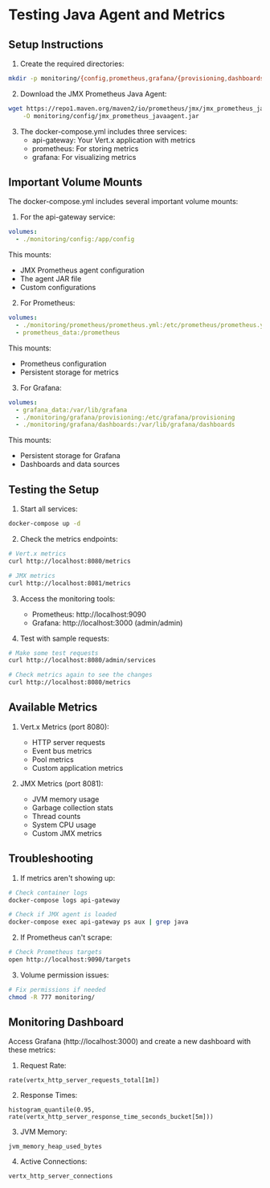 # Testing Java Agent and Metrics

## Setup Instructions

1. Create the required directories:
```bash
mkdir -p monitoring/{config,prometheus,grafana/{provisioning,dashboards}}
```

2. Download the JMX Prometheus Java Agent:
```bash
wget https://repo1.maven.org/maven2/io/prometheus/jmx/jmx_prometheus_javaagent/0.19.0/jmx_prometheus_javaagent-0.19.0.jar \
    -O monitoring/config/jmx_prometheus_javaagent.jar
```

3. The docker-compose.yml includes three services:
   - api-gateway: Your Vert.x application with metrics
   - prometheus: For storing metrics
   - grafana: For visualizing metrics

## Important Volume Mounts

The docker-compose.yml includes several important volume mounts:

1. For the api-gateway service:
```yaml
volumes:
  - ./monitoring/config:/app/config
```
This mounts:
- JMX Prometheus agent configuration
- The agent JAR file
- Custom configurations

2. For Prometheus:
```yaml
volumes:
  - ./monitoring/prometheus/prometheus.yml:/etc/prometheus/prometheus.yml
  - prometheus_data:/prometheus
```
This mounts:
- Prometheus configuration
- Persistent storage for metrics

3. For Grafana:
```yaml
volumes:
  - grafana_data:/var/lib/grafana
  - ./monitoring/grafana/provisioning:/etc/grafana/provisioning
  - ./monitoring/grafana/dashboards:/var/lib/grafana/dashboards
```
This mounts:
- Persistent storage for Grafana
- Dashboards and data sources

## Testing the Setup

1. Start all services:
```bash
docker-compose up -d
```

2. Check the metrics endpoints:
```bash
# Vert.x metrics
curl http://localhost:8080/metrics

# JMX metrics
curl http://localhost:8081/metrics
```

3. Access the monitoring tools:
   - Prometheus: http://localhost:9090
   - Grafana: http://localhost:3000 (admin/admin)

4. Test with sample requests:
```bash
# Make some test requests
curl http://localhost:8080/admin/services

# Check metrics again to see the changes
curl http://localhost:8080/metrics
```

## Available Metrics

1. Vert.x Metrics (port 8080):
   - HTTP server requests
   - Event bus metrics
   - Pool metrics
   - Custom application metrics

2. JMX Metrics (port 8081):
   - JVM memory usage
   - Garbage collection stats
   - Thread counts
   - System CPU usage
   - Custom JMX metrics

## Troubleshooting

1. If metrics aren't showing up:
```bash
# Check container logs
docker-compose logs api-gateway

# Check if JMX agent is loaded
docker-compose exec api-gateway ps aux | grep java
```

2. If Prometheus can't scrape:
```bash
# Check Prometheus targets
open http://localhost:9090/targets
```

3. Volume permission issues:
```bash
# Fix permissions if needed
chmod -R 777 monitoring/
```

## Monitoring Dashboard

Access Grafana (http://localhost:3000) and create a new dashboard with these metrics:

1. Request Rate:
```promql
rate(vertx_http_server_requests_total[1m])
```

2. Response Times:
```promql
histogram_quantile(0.95, rate(vertx_http_server_response_time_seconds_bucket[5m]))
```

3. JVM Memory:
```promql
jvm_memory_heap_used_bytes
```

4. Active Connections:
```promql
vertx_http_server_connections
```
